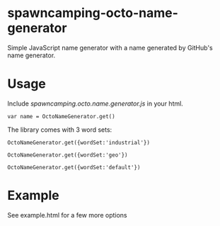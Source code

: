spawncamping-octo-name-generator
================================

Simple JavaScript name generator with a name generated by GitHub's name generator.

Usage
=====
Include _spawncamping.octo.name.generator.js_ in your html.

```
var name = OctoNameGenerator.get()
```

The library comes with 3 word sets:

```
OctoNameGenerator.get({wordSet:'industrial'})
```

```
OctoNameGenerator.get({wordSet:'geo'})
```

```
OctoNameGenerator.get({wordSet:'default'})
```

Example
===
See example.html for a few more options

